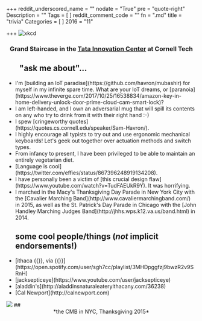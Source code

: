 +++
reddit_underscored_name = ""
nodate = "True"
pre = "quote-right"
Description = ""
Tags = [
]
reddit_comment_code = ""
fn = ".md"
title = "trivia"
Categories = [
]
2016 = "11"

+++
![xkcd](/img/tatastairs.jpg)
### <div style="text-align:center">Grand Staircase in the [Tata Innovation Center](https://tech.cornell.edu/campus/tata-innovation-center) at Cornell Tech</div>

<h2>&nbsp;&nbsp;&nbsp;&nbsp;&nbsp;&nbsp;&nbsp;"ask me about"...</h2>
<ul class="ul-interests fa-ul">

<li>
<i class="fa-li fa fa-hand-o-right"></i>
I'm [building an IoT paradise](https://github.com/havron/mubashir) for myself in my infinite spare time. What are your IoT dreams, or [paranoia](https://www.theverge.com/2017/10/25/16538834/amazon-key-in-home-delivery-unlock-door-prime-cloud-cam-smart-lock)?
</li>

<li>
<i class="fa-li fa fa-hand-o-right"></i>
I am left-handed, and I own an adversarial mug that will spill its contents on any who try to drink
from it with their right hand :-)</li>

<li>
<i class="fa-li fa fa-hand-o-right"></i>
I spew [cringeworthy quotes](https://quotes.cs.cornell.edu/speaker/Sam-Havron/).
</li>

<li> <i class="fa-li fa fa-hand-o-right"></i> 
I highly encourage all typists to try out and use ergonomic mechanical keyboards!
Let's geek out together over actuation methods and switch types.
</li>

<li>
<i class="fa-li fa fa-hand-o-right"></i>
From infancy to present, I have been privileged to be able to maintain an entirely vegetarian diet.</li>

<li>
<i class="fa-li fa fa-hand-o-right"></i>
[Language is cool](https://twitter.com/effies/status/867396248919134208).
</li>

<li>
<i class="fa-li fa fa-hand-o-right"></i>
I have personally been a victim of [this crucial
design flaw](https://www.youtube.com/watch?v=TudFAEUkR9Y). It was horrifying.
</li>

<li>
<i class="fa-li fa fa-hand-o-right"></i>
I marched in the Macy's Thanksgiving Day Parade in New York City with the 
[Cavalier Marching Band](http://www.cavaliermarchingband.com/) 
in 2015, as well as the St. Patrick's Day Parade in Chicago with the 
[John Handley Marching Judges Band](http://jhhs.wps.k12.va.us/band.html) in 2014.</li>

## some cool people/things (_not_ implicit endorsements!) 
<li>
<i class="fa-li fa fa-hand-o-right"></i>
[ithaca {{<fa headphones>}}, via {{<fa spotify>}}](https://open.spotify.com/user/sgh7cc/playlist/3MHDpggfzj9bwzR2v9SRnH)
</i>

<li>
<i class="fa-li fa fa-hand-o-right"></i>
[jacksepticeye](https://www.youtube.com/user/jacksepticeye)
</li>

<li>
<i class="fa-li fa fa-hand-o-right"></i>
[aladdin's](http://aladdinsnaturaleateryithacany.com/36238)
</li>

<li>
<i class="fa-li fa fa-hand-o-right"></i>
[Cal Newport](http://calnewport.com)
</li>

</ul>

<img src="/img/cmb.jpg">
## <div style="text-align:center">*the CMB in NYC, Thanksgiving 2015*</div>

